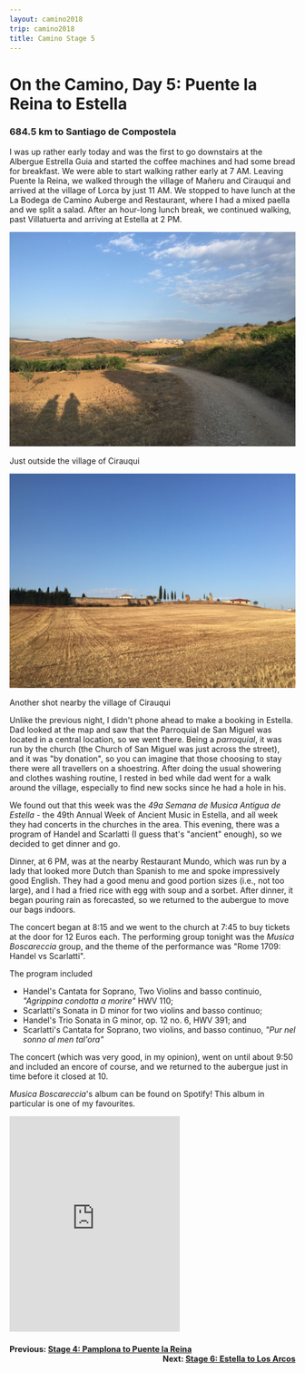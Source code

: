 ```yaml
---
layout: camino2018
trip: camino2018
title: Camino Stage 5
---
```


# On the Camino, Day 5: Puente la Reina to Estella

### 684.5 km to Santiago de Compostela

I was up rather early today and was the first to go downstairs at the Albergue Estrella Guia and started the coffee machines and had some bread for breakfast. We were able to start walking rather early at 7 AM. Leaving Puente la Reina, we walked through the village of Ma&ntilde;eru and Cirauqui and arrived at the village of Lorca by just 11 AM. We stopped to have lunch at the La Bodega de Camino Auberge and Restaurant, where I had a mixed paella and we split a salad. After an hour-long lunch break, we continued walking, past Villatuerta and arriving at Estella at 2 PM.

<img src="/assets/images/spain2018/cirauqui.JPG">
<p class=caption>Just outside the village of Cirauqui</p>

<img src="/assets/images/spain2018/cirauqui2.JPG">
<p class=caption>Another shot nearby the village of Cirauqui</p>

Unlike the previous night, I didn't phone ahead to make a booking in Estella. Dad looked at the map and saw that the Parroquial de San Miguel was located in a central location, so we went there. Being a *parroquial*, it was run by the church (the Church of San Miguel was just across the street), and it was "by donation", so you can imagine that those choosing to stay there were all travellers on a shoestring. After doing the usual showering and clothes washing routine, I rested in bed while dad went for a walk around the village, especially to find new socks since he had a hole in his.

We found out that this week was the *49a Semana de Musica Antigua de Estella* - the 49th Annual Week of Ancient Music in Estella, and all week they had concerts in the churches in the area. This evening, there was a program of Handel and Scarlatti (I guess that's "ancient" enough), so we decided to get dinner and go.

Dinner, at 6 PM, was at the nearby Restaurant Mundo, which was run by a lady that looked more Dutch than Spanish to me and spoke impressively good English. They had a good menu and good portion sizes (i.e., not too large), and I had a fried rice with egg with soup and a sorbet. After dinner, it began pouring rain as forecasted, so we returned to the aubergue to move our bags indoors.

The concert began at 8:15 and we went to the church at 7:45 to buy tickets at the door for 12 Euros each. The performing group tonight was the *Musica Boscareccia* group, and the theme of the performance was "Rome 1709: Handel vs Scarlatti". 

The program included 
* Handel's Cantata for Soprano, Two Violins and basso continuio, *"Agrippina condotta a morire"* HWV 110;
* Scarlatti's Sonata in D minor for two violins and basso continuo;
* Handel's Trio Sonata in G minor, op. 12 no. 6, HWV 391; and
* Scarlatti's Cantata for Soprano, two violins, and basso continuo, *"Pur nel sonno al men tal'ora"*

The concert (which was very good, in my opinion), went on until about 9:50 and included an encore of course, and we returned to the aubergue just in time before it closed at 10.

<p class=caption><em>Musica Boscareccia</em>'s album can be found on Spotify! This album in particular is one of my favourites.</p>
<iframe src="https://open.spotify.com/embed/album/759gvjMjZve7Z0yuQVjS1d" width="300" height="380" frameborder="0" allowtransparency="true" allow="encrypted-media"></iframe>

<h4><div style="text-align: left; margin-bottom: -20px">Previous: <a href="/2018/09/07/camino4.html">Stage 4: Pamplona to Puente la Reina</a></div></h4>
<h4><div style="text-align: right;">Next: <a href="/2018/09/09/camino6.html">Stage 6: Estella to Los Arcos</a></div></h4>